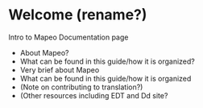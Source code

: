 # Welcome \(rename?\)

Intro to Mapeo Documentation page

* About Mapeo?
* What can be found in this guide/how it is organized?
* Very brief about Mapeo
* What can be found in this guide/how it is organized
* \(Note on contributing to translation?\)
* \(Other resources including EDT and Dd site?

